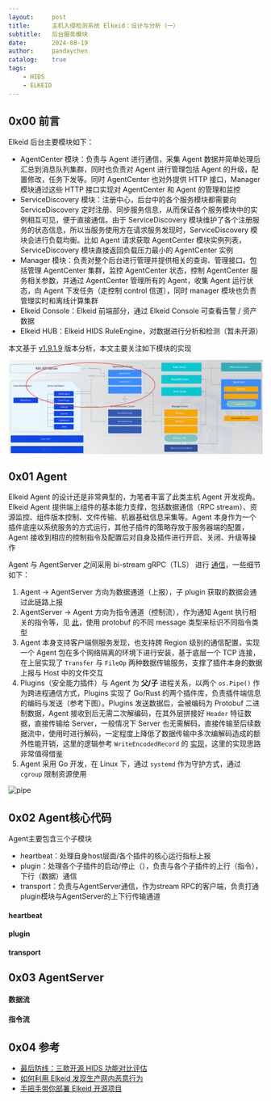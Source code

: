 ```yaml
---
layout:     post
title:      主机入侵检测系统 Elkeid：设计与分析（一）
subtitle:   后台服务模块
date:       2024-08-19
author:     pandaychen
catalog:    true
tags:
    - HIDS
    - ELKEID
---
```



##  0x00    前言
Elkeid 后台主要模块如下：

-   AgentCenter 模块：负责与 Agent 进行通信，采集 Agent 数据并简单处理后汇总到消息队列集群，同时也负责对 Agent 进行管理包括 Agent 的升级，配置修改，任务下发等。同时 AgentCenter 也对外提供 HTTP 接口，Manager 模块通过这些 HTTP 接口实现对 AgentCenter 和 Agent 的管理和监控
-   ServiceDiscovery 模块：注册中心，后台中的各个服务模块都需要向 ServiceDiscovery 定时注册、同步服务信息，从而保证各个服务模块中的实例相互可见，便于直接通信。由于 ServiceDiscovery 模块维护了各个注册服务的状态信息，所以当服务使用方在请求服务发现时，ServiceDiscovery 模块会进行负载均衡。比如 Agent 请求获取 AgentCenter 模块实例列表，ServiceDiscovery 模块直接返回负载压力最小的 AgentCenter 实例
-   Manager 模块：负责对整个后台进行管理并提供相关的查询、管理接口。包括管理 AgentCenter 集群，监控 AgentCenter 状态，控制 AgentCenter 服务相关参数，并通过 AgentCenter 管理所有的 Agent，收集 Agent 运行状态，向 Agent 下发任务（走控制 control 信道），同时 manager 模块也负责管理实时和离线计算集群
-   Elkeid Console：Elkeid 前端部分，通过 Elkeid Console 可查看告警 / 资产数据
-   Elkeid HUB：Elkeid HIDS RuleEngine，对数据进行分析和检测（暂未开源）

本文基于 [v1.9.1.9](https://github.com/bytedance/Elkeid/releases/tag/v1.9.1.9) 版本分析，本文主要关注如下模块的实现

![backend](https://raw.githubusercontent.com/pandaychen/pandaychen.github.io/refs/heads/master/blog_img/elkeid/arch/agent2agentcenter.png)


##  0x01    Agent
Elkeid Agent 的设计还是非常典型的，为笔者丰富了此类主机 Agent 开发视角。Elkeid Agent 提供端上组件的基本能力支撑，包括数据通信（RPC stream）、资源监控、组件版本控制、文件传输、机器基础信息采集等。Agent 本身作为一个插件底座以系统服务的方式运行，其他子插件的策略存放于服务器端的配置，Agent 接收到相应的控制指令及配置后对自身及插件进行开启、关闭、升级等操作

Agent 与 AgentServer 之间采用 bi-stream gRPC（TLS） 进行 [通信](https://github.com/pandaychen/elkeid_fork/blob/main/server/agent_center/grpctrans/proto/grpc.proto#L102)，一些细节如下：

1.  Agent -> AgentServer 方向为数据通道（上报），子 plugin 获取的数据会通过此链路上报
2.  AgentServer -> Agent 方向为指令通道（控制流），作为通知 Agent 执行相关的指令等，见 [此](https://github.com/pandaychen/elkeid_fork/blob/main/server/agent_center/grpctrans/proto/grpc.proto#L31C9-L31C19)，使用 protobuf 的不同 message 类型来标识不同指令类型
3.  Agent 本身支持客户端侧服务发现，也支持跨 Region 级别的通信配置，实现一个 Agent 包在多个网络隔离的环境下进行安装，基于底层一个 TCP 连接，在上层实现了 `Transfer` 与 `FileOp` 两种数据传输服务，支撑了插件本身的数据上报与 Host 中的文件交互
4.  Plugins（安全能力插件）与 Agent 为 **父/子** 进程关系，以两个 `os.Pipe()` 作为跨进程通信方式，Plugins 实现了 Go/Rust 的两个插件库，负责插件端信息的编码与发送（参考下图）。Plugins 发送数据后，会被编码为 Protobuf 二进制数据，Agent 接收到后无需二次解编码，在其外层拼接好 `Header` 特征数据，直接传输给 Server，一般情况下 Server 也无需解码，直接传输至后续数据流中，使用时进行解码，一定程度上降低了数据传输中多次编解码造成的额外性能开销，这里的逻辑参考 `WriteEncodedRecord` 的 [实现](https://github.com/pandaychen/elkeid_fork/blob/main/agent/plugin/plugin_linux.go#L158)，这里的实现思路非常值得借鉴
5.  Agent 采用 Go 开发，在 Linux 下，通过 `systemd` 作为守护方式，通过 `cgroup` 限制资源使用

![pipe]()

##  0x02 Agent核心代码
Agent主要包含三个子模块

-   heartbeat：处理自身host层面/各个插件的核心运行指标上报
-   plugin：处理各个子插件的启动/停止（），负责与各个子插件的上行（指令），下行（数据）通信
-   transport：负责与AgentServer通信，作为stream RPC的客户端，负责打通plugin模块与AgentServer的上下行传输通道

####    heartbeat

####    plugin

####    transport

##  0x03    AgentServer

####    数据流

####    指令流


##  0x04    参考
-   [最后防线：三款开源 HIDS 功能对比评估](https://mp.weixin.qq.com/s?__biz=MzU4NjY0NTExNA==&mid=2247488176&idx=1&sn=879142f6acbdcb291b432f8d4f6a45aa&chksm=fdf979a5ca8ef0b3b979a8cfe9b27dc8885427eab347fb31c94c2e43c6eac72eae8066652fe7&scene=178&cur_album_id=1783332321308229634#rd)
-   [如何利用 Elkeid 发现生产网内恶意行为](https://www.anquanke.com/post/id/250881)
-   [手把手带你部署 Elkeid 开源项目](https://zhuanlan.zhihu.com/p/498091918)